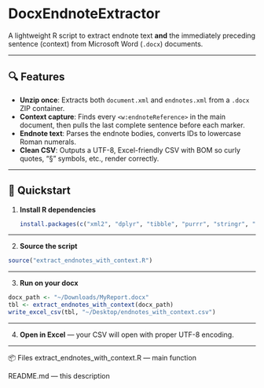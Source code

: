 # DocxEndnoteExtractor

A lightweight R script to extract endnote text **and** the immediately preceding sentence (context) from Microsoft Word (`.docx`) documents.

---

## 🔍 Features

- **Unzip once**: Extracts both `document.xml` and `endnotes.xml` from a `.docx` ZIP container.
- **Context capture**: Finds every `<w:endnoteReference>` in the main document, then pulls the last complete sentence before each marker.
- **Endnote text**: Parses the endnote bodies, converts IDs to lowercase Roman numerals.
- **Clean CSV**: Outputs a UTF-8, Excel-friendly CSV with BOM so curly quotes, “§” symbols, etc., render correctly.
  
---

## 🚀 Quickstart

1. **Install R dependencies**  
   ```r
   install.packages(c("xml2", "dplyr", "tibble", "purrr", "stringr", "readr"))
   ```

---

2. **Source the script**
```r
source("extract_endnotes_with_context.R")
```

---

3. **Run on your docx**
```r
docx_path <- "~/Downloads/MyReport.docx"
tbl <- extract_endnotes_with_context(docx_path)
write_excel_csv(tbl, "~/Desktop/endnotes_with_context.csv")
```

---

4. **Open in Excel** — your CSV will open with proper UTF-8 encoding.

---

📦 Files
extract_endnotes_with_context.R — main function

README.md — this description
